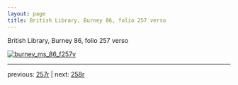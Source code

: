 ```yaml
---
layout: page
title: British Library, Burney 86, folio 257 verso
---
```


British Library, Burney 86, folio 257 verso

[![burney_ms_86_f257v](http://www.homermultitext.org/iipsrv?IIIF=/project/homer/pyramidal/deepzoom/bl/burney86imgs/v1/burney_ms_86_f257v.tif/full/800,/0/default.jpg)](http://www.homermultitext.org/ict2/?urn=urn:cite2:bl:burney86imgs.v1:burney_ms_86_f257v) 

---

previous:  [257r](../257r/) | next: [258r](../258r/)